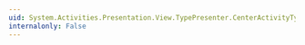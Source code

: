 ```yaml
---
uid: System.Activities.Presentation.View.TypePresenter.CenterActivityTypeResolverDialogProperty
internalonly: False
---
```

